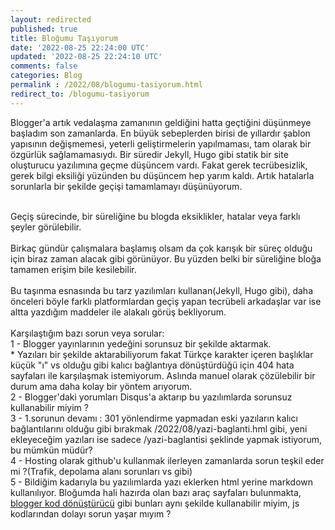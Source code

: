 ```yaml
---
layout: redirected
published: true
title: Bloğumu Taşıyorum
date: '2022-08-25 22:24:00 UTC'
updated: '2022-08-25 22:24:10 UTC'
comments: false
categories: Blog
permalink : /2022/08/blogumu-tasiyorum.html
redirect_to: /blogumu-tasiyorum
---
```

Blogger'a artık vedalaşma zamanının geldiğini hatta geçtiğini düşünmeye başladım son zamanlarda. En büyük sebeplerden birisi de yıllardır şablon yapısının değişmemesi, yeterli geliştirmelerin yapılmaması, tam olarak bir özgürlük sağlamamasıydı. Bir süredir Jekyll, Hugo gibi statik bir site oluşturucu yazılımına geçme düşüncem vardı. Fakat gerek tecrübesizlik, gerek bilgi eksiliği yüzünden bu düşüncem hep yarım kaldı. Artık hatalarla sorunlarla bir şekilde geçişi tamamlamayı düşünüyorum.

<br />Geçiş sürecinde, bir süreliğine bu blogda eksiklikler, hatalar veya farklı şeyler görülebilir.  
<br />Birkaç gündür çalışmalara başlamış olsam da çok karışık bir süreç olduğu için biraz zaman alacak gibi görünüyor. Bu yüzden belki bir süreliğine bloğa tamamen erişim bile kesilebilir.  
<br />Bu taşınma esnasında bu tarz yazılımları kullanan(Jekyll, Hugo gibi), daha önceleri böyle farklı platformlardan geçiş yapan tecrübeli arkadaşlar var ise altta yazdığım maddeler ile alakalı görüş bekliyorum.  
<br />Karşılaştığım bazı sorun veya sorular:  
1 - Blogger yayınlarının yedeğini sorunsuz bir şekilde aktarmak.  
\* Yazıları bir şekilde aktarabiliyorum fakat Türkçe karakter içeren başlıklar küçük "ı" vs olduğu gibi kalıcı bağlantıya dönüştürdüğü için 404 hata sayfaları ile karşılaşmak istemiyorum. Aslında manuel olarak çözülebilir bir durum ama daha kolay bir yöntem arıyorum.  
2 - Blogger'daki yorumları Disqus'a aktarıp bu yazılımlarda sorunsuz kullanabilir miyim ?  
3 - 1.sorunun devamı : 301 yönlendirme yapmadan eski yazıların kalıcı bağlantılarını olduğu gibi bırakmak /2022/08/yazi-baglanti.hml gibi, yeni ekleyeceğim yazıları ise sadece /yazi-baglantisi şeklinde yapmak istiyorum, bu mümkün müdür?  
4 - Hosting olarak github'u kullanmak ilerleyen zamanlarda sorun teşkil eder mi ?(Trafik, depolama alanı sorunları vs gibi)  
5 - Bildiğim kadarıyla bu yazılımlarda yazı eklerken html yerine markdown kullanılıyor. Bloğumda hali hazırda olan bazı araç sayfaları bulunmakta, [blogger kod dönüştürücü](/p/blogger-kod-donusturucu.html) gibi bunları aynı şekilde kullanabilir miyim, js kodlarından dolayı sorun yaşar mıyım ?
